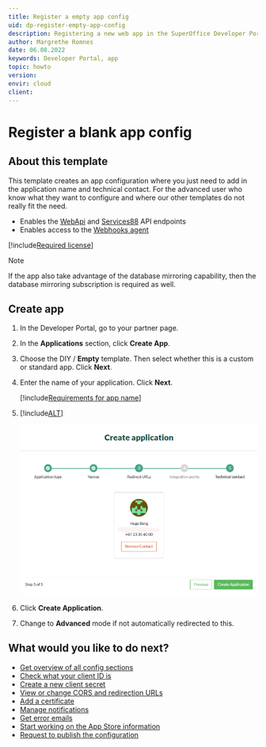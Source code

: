 ```yaml
---
title: Register a empty app config
uid: dp-register-empty-app-config
description: Registering a new web app in the SuperOffice Developer Portal.
author: Margrethe Romnes
date: 06.08.2022
keywords: Developer Portal, app
topic: howto
version:
envir: cloud
client:
---
```


# Register a blank app config

## About this template

This template creates an app configuration where you just need to add in the application name and technical contact. For the advanced user who know what they want to configure and where our other templates do not really fit the need.

* Enables the [WebApi][1] and [Services88][16] API endpoints
* Enables access to the [Webhooks agent][15]

[!include[Required license](includes/cust-app-req-license.md)]

> [!NOTE]
> If the app also take advantage of the database mirroring capability, then the database mirroring subscription is required as well.

## Create app

1. In the Developer Portal, go to your partner page.

2. In the **Applications** section, click **Create App**.

3. Choose the DIY / **Empty** template. Then select whether this is a custom or standard app. Click **Next**.

4. Enter the name of your application. Click **Next**.

    [!include[Requirements for app name](includes/note-app-name.md)]

5. [!include[ALT](includes/set-technical-contact.md)]

    ![Developer Portal set technical contact when creating app -screenshot][img5]

6. Click **Create Application**.

7. Change to **Advanced** mode if not automatically redirected to this.

## What would you like to do next?

* [Get overview of all config sections][1]
* [Check what your client ID is][7]
* [Create a new client secret][8]
* [View or change CORS and redirection URLs][9]
* [Add a certificate][4]
* [Manage notifications][18]
* [Get error emails][13]
* [Start working on the App Store information][11]
* [Request to publish the configuration][2]

<!-- Referenced links -->
[1]: config/app-config.md
[7]: config/find-clientid.md
[8]: config/get-client-secret.md
[9]: config/cors-and-redirection-urls.md
[4]: config/new-certificate.md
[2]: request-to-publish.md
[11]: ../standard-app/app-store/update-app-page.md
[18]: ../best-practices/tenant-status/get-notifications.md
[13]: ../best-practices/error-emails.md
[15]: ../../api/reference/restful/agent/Webhook_Agent/index.md
[16]: ../../api/reference/soap/Services88/index.md

<!-- Referenced images -->
[img5]: media/select-technical-contact.png
